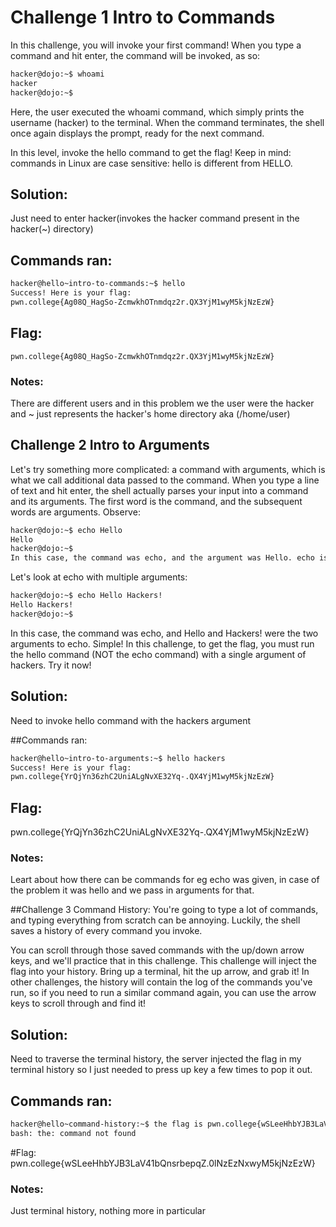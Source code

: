 # Challenge 1 Intro to Commands

In this challenge, you will invoke your first command! When you type a command and hit enter, the command will be invoked, as so:

```sh
hacker@dojo:~$ whoami
hacker
hacker@dojo:~$
```

Here, the user executed the whoami command, which simply prints the username (hacker) to the terminal. When the command terminates, the shell once again displays the prompt, ready for the next command.

In this level, invoke the hello command to get the flag! Keep in mind: commands in Linux are case sensitive: hello is different from HELLO.

## Solution:
Just need to enter hacker(invokes the hacker command present in the hacker(~) directory)

## Commands ran:
```sh
hacker@hello~intro-to-commands:~$ hello
Success! Here is your flag:
pwn.college{Ag08Q_HagSo-ZcmwkhOTnmdqz2r.QX3YjM1wyM5kjNzEzW}
```

## Flag: 

```
pwn.college{Ag08Q_HagSo-ZcmwkhOTnmdqz2r.QX3YjM1wyM5kjNzEzW}
```
### Notes:
There are different users and in this problem we the user were the hacker 
and ~ just represents the hacker's home directory aka (/home/user)

## Challenge 2 Intro to Arguments
Let's try something more complicated: a command with arguments, which is what we call additional data passed to the command. When you type a line of text and hit enter, the shell actually parses your input into a command and its arguments. The first word is the command, and the subsequent words are arguments. Observe:

```sh
hacker@dojo:~$ echo Hello
Hello
hacker@dojo:~$
In this case, the command was echo, and the argument was Hello. echo is a simple command that "echoes" all of its arguments back out onto the terminal, like you see in the session above.
```

Let's look at echo with multiple arguments:
```sh
hacker@dojo:~$ echo Hello Hackers!
Hello Hackers!
hacker@dojo:~$
```
In this case, the command was echo, and Hello and Hackers! were the two arguments to echo. Simple!
In this challenge, to get the flag, you must run the hello command (NOT the echo command) with a single argument of hackers. Try it now!

## Solution:
Need to invoke hello command with the hackers argument

##Commands ran:
```sh
hacker@hello~intro-to-arguments:~$ hello hackers
Success! Here is your flag:
pwn.college{YrQjYn36zhC2UniALgNvXE32Yq-.QX4YjM1wyM5kjNzEzW}
```

## Flag:
pwn.college{YrQjYn36zhC2UniALgNvXE32Yq-.QX4YjM1wyM5kjNzEzW}

### Notes:
Leart about how there can be commands for eg echo was given, in case of the problem it was hello and we pass in arguments for that.

##Challenge 3 Command History:
You're going to type a lot of commands, and typing everything from scratch can be annoying. Luckily, the shell saves a history of every command you invoke.

You can scroll through those saved commands with the up/down arrow keys, and we'll practice that in this challenge. This challenge will inject the flag into your history. Bring up a terminal, hit the up arrow, and grab it! In other challenges, the history will contain the log of the commands you've run, so if you need to run a similar command again, you can use the arrow keys to scroll through and find it!

## Solution:
Need to traverse the terminal history, the server injected the flag in my terminal history
so I just needed to press up key a few times to pop it out.

## Commands ran:
```sh
hacker@hello~command-history:~$ the flag is pwn.college{wSLeeHhbYJB3LaV41bQnsrbepqZ.0lNzEzNxwyM5kjNzEzW}
bash: the: command not found
```
#Flag:
pwn.college{wSLeeHhbYJB3LaV41bQnsrbepqZ.0lNzEzNxwyM5kjNzEzW}

### Notes:
Just terminal history, nothing more in particular

